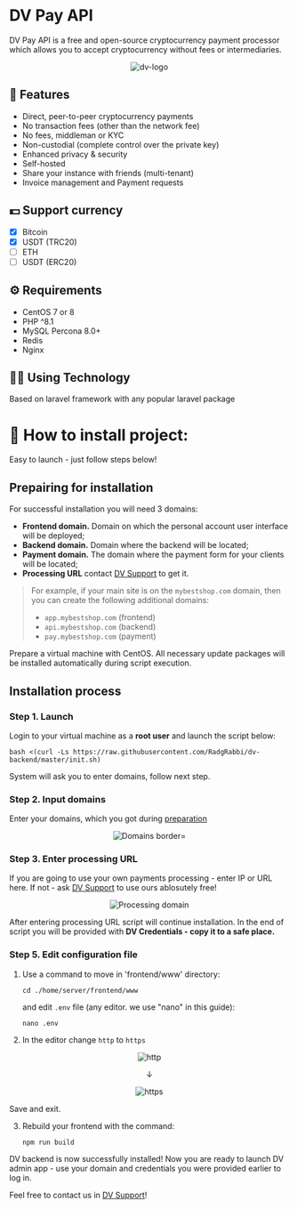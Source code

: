 # DV Pay API

DV Pay API is a free and open-source cryptocurrency payment processor which allows you to accept cryptocurrency without fees or intermediaries.

<p align="center">
<img src="https://i.ibb.co/1bLT6v6/dv-logo.png" alt="dv-logo" border="0">
</p>

## 🎨 Features

* Direct, peer-to-peer cryptocurrency payments
* No transaction fees (other than the network fee)
* No fees, middleman or KYC
* Non-custodial (complete control over the private key)
* Enhanced privacy & security
* Self-hosted
* Share your instance with friends (multi-tenant)
* Invoice management and Payment requests


## 💵 Support currency
- [x] Bitcoin 
- [x] USDT (TRC20) 
- [ ] ETH  
- [ ] USDT (ERC20)

## ⚙️ Requirements
* СentOS 7 or 8
* PHP ^8.1
* MySQL Percona 8.0+ 
* Redis
* Nginx

## 👨‍💻 Using Technology

Based on laravel framework with any popular laravel package 

# 🚀 How to install project:

Easy to launch - just follow steps below!

## Prepairing for installation

For successful installation you will need 3 domains:

- **Frontend domain.** Domain on which the personal account user interface will be deployed;
- **Backend domain.** Domain where the backend will be located;
- **Payment domain.** The domain where the payment form for your clients will be located;
- **Processing URL** contact [DV Support](https://t.me/dv_pay_support) to get it.

> For example, if your main site is on the `mybestshop.com` domain, then you can create the following additional domains:
>- `app.mybestshop.com` (frontend)
>- `api.mybestshop.com` (backend)
>- `pay.mybestshop.com` (payment)

Prepare a virtual machine with CentOS. All necessary update packages will be installed automatically during script execution.

## Installation process

### Step 1. Launch

Login to your virtual machine as a **root user** and launch the script below:

```shell
bash <(curl -Ls https://raw.githubusercontent.com/RadgRabbi/dv-backend/master/init.sh)
```
System will ask you to enter domains, follow next step.

### Step 2. Input domains

Enter your domains, which you got during [preparation](#prepairing-for-installation)

<p align="center">
<img src="https://i.ibb.co/pLXL2qk/Domains.jpg" alt="Domains border="0">
</p>

### Step 3. Enter processing URL

If you are going to use your own payments processing - enter IP or URL here. If not - ask [DV Support](https://t.me/dv_pay_support) to use ours ablosutely free!

<p align="center">
<img src="https://i.ibb.co/LzHQ1Ss/tg-image-4049204792.jpg" alt="Processing domain" border="0">
</p>

After entering processing URL script will continue installation. In the end of script you will be provided with **DV Credentials - copy it to a safe place.**

### Step 5. Edit configuration file

1. Use a command to move in 'frontend/www' directory:

    ```shell
    cd ./home/server/frontend/www
    ```
    and edit `.env` file (any editor. we use "nano" in this guide):

    ```shell
    nano .env
    ```

2. In the editor change `http` to `https`

<p align="center">
<img src="https://i.ibb.co/kgGrDYj/http.jpg" alt="http" border="0">
</p>
<p align="center">↓</p>
<p align="center">
<img src="https://i.ibb.co/h2K3Ln7/https.jpg" alt="https" border="0">
</p>

Save and exit.

3. Rebuild your frontend with the command:

    ```shell
    npm run build
    ```

DV backend is now successfully installed! Now you are ready to launch DV admin app - use your domain and credentials you were provided earlier to log in.

Feel free to contact us in [DV Support](https://t.me/dv_pay_support)!